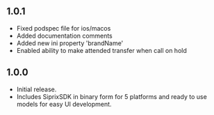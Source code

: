 ## 1.0.1
* Fixed podspec file for ios/macos
* Added documentation comments
* Added new ini property 'brandName'
* Enabled ability to make attended transfer when call on hold

## 1.0.0

* Initial release. 
* Includes SiprixSDK in binary form for 5 platforms and ready to use models for easy UI development.
